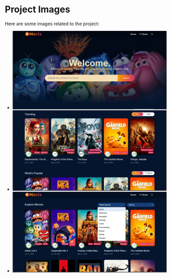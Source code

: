 # Project Images

Here are some images related to the project:

- ![Image 1](https://github.com/rohit-dongare/chat-app/blob/main/IMG_20240714_152104.jpg)
- ![Image 2](https://github.com/rohit-dongare/chat-app/blob/main/IMG_20240714_152140.jpg)
- ![Image 3](https://github.com/rohit-dongare/chat-app/blob/main/IMG_20240714_152205.jpg)
